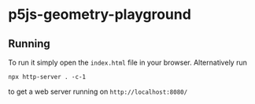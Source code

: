 # p5js-geometry-playground

## Running

To run it simply open the `index.html` file in your browser. Alternatively run

```npx http-server . -c-1```

to get a web server running on `http://localhost:8080/`
